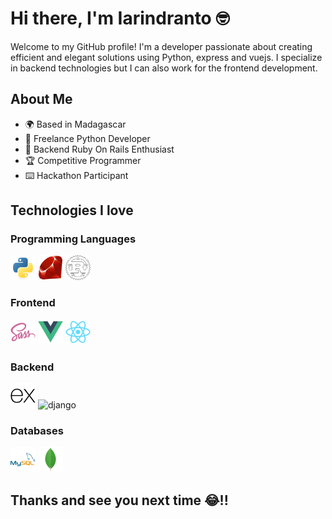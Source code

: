 # Hi there, I'm Iarindranto 🤓

Welcome to my GitHub profile! I'm a developer passionate about creating efficient and elegant solutions using Python, express and vuejs. I specialize in backend technologies but I can also work for the frontend development.

## About Me

- 🌍 Based in Madagascar
- 💼 Freelance Python Developer
- 🔧 Backend Ruby On Rails Enthusiast
- 🏆 Competitive Programmer
- ⌨️ Hackathon Participant

## Technologies I love

<h3 align="left">Programming Languages</h3>
<p aling="left">
  <img src="https://raw.githubusercontent.com/devicons/devicon/master/icons/python/python-original.svg" alt="python" width="40" height="40"/>

  <img src="https://raw.githubusercontent.com/devicons/devicon/master/icons/ruby/ruby-original.svg" alt="ruby" width="40" height="40"/>

  <img src="https://raw.githubusercontent.com/devicons/devicon/master/icons/rust/rust-line.svg" alt="rust" width="40" height="40" /> 
</p>

<h3 align="left">Frontend</h3>
<p aling="left">

 <img src="https://raw.githubusercontent.com/devicons/devicon/master/icons/sass/sass-original.svg" alt="sass" width="40" height="40"/>

  <img src="https://raw.githubusercontent.com/devicons/devicon/master/icons/vuejs/vuejs-original.svg" alt="vuejs" width="40" height="40"/>

 <img src="https://raw.githubusercontent.com/devicons/devicon/master/icons/react/react-original.svg" alt="react" width="40" height="40"/>

</p>

<h3 align="left">Backend</h3>
<p aling="left">
  
  <img src="https://raw.githubusercontent.com/devicons/devicon/master/icons/express/express-original.svg" alt="react" width="40" height="40"/>

  <img src="https://www.djangoproject.com/favicon.ico" alt="django" width="40" height="40"/>
</p>

<h3 align="left">Databases</h3>
<p aling="left"> 
  <img src="https://raw.githubusercontent.com/devicons/devicon/master/icons/mysql/mysql-original-wordmark.svg" alt="mysql" width="40" height="40"/> 

   <img src="https://raw.githubusercontent.com/devicons/devicon/master/icons/mongodb/mongodb-original.svg" alt="mongo" width="40" height="40"/>
</p>

## Thanks and see you next time 😂!!

